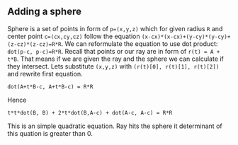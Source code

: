 ## Adding a sphere

Sphere is a set of points in form of `p=(x,y,z)` which for given radius `R` and center point `c=(cx,cy,cz)` follow the equation `(x-cx)*(x-cx)+(y-cy)*(y-cy)+(z-cz)*(z-cz)=R*R`. We can reformulate the equation to use dot product: `dot(p-c, p-c)=R*R`.
Recall that points or our ray are in form of `r(t) = A + t*B`. That means if we are given the ray and the sphere we can calculate if they intersect. Lets substitute `(x,y,z)` with `(r(t)[0], r(t)[1], r(t)[2])` and rewrite first equation.
```
dot(A+t*B-c, A+t*B-c) = R*R
```
Hence
```
t*t*dot(B, B) + 2*t*dot(B,A-c) + dot(A-c, A-c) = R*R
```
This is an simple quadratic equation. Ray hits the sphere it determinant of this quation is greater than 0.
